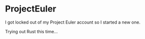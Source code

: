 # ProjectEuler
I got locked out of my Project Euler account so I started a new one.

Trying out Rust this time...
